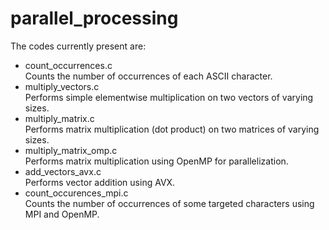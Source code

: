 # parallel_processing

The codes currently present are:

* count_occurrences.c  
    Counts the number of occurrences of each ASCII character.
* multiply_vectors.c  
    Performs simple elementwise multiplication on two vectors of varying sizes.
* multiply_matrix.c  
    Performs matrix multiplication (dot product) on two matrices of varying sizes.
* multiply_matrix_omp.c  
    Performs matrix multiplication using OpenMP for parallelization.
* add_vectors_avx.c  
    Performs vector addition using AVX.
* count_occurences_mpi.c  
    Counts the number of occurrences of some targeted characters using MPI and OpenMP.